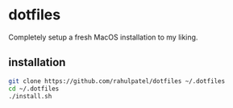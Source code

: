# dotfiles

Completely setup a fresh MacOS installation to my liking.

## installation

```bash
git clone https://github.com/rahulpatel/dotfiles ~/.dotfiles
cd ~/.dotfiles
./install.sh
```
